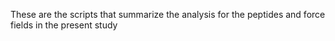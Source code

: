 These are the scripts that summarize the analysis for the peptides and force fields in the present study

